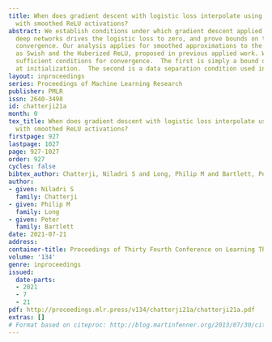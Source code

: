 ```yaml
---
title: When does gradient descent with logistic loss interpolate using deep networks
  with smoothed ReLU activations?
abstract: We establish conditions under which gradient descent applied to fixed-width
  deep networks drives the logistic loss to zero, and prove bounds on the rate of
  convergence. Our analysis applies for smoothed approximations to the ReLU, such
  as Swish and the Huberized ReLU, proposed in previous applied work. We provide two
  sufficient conditions for convergence.  The first is simply a bound on the loss
  at initialization.  The second is a data separation condition used in prior analyses.
layout: inproceedings
series: Proceedings of Machine Learning Research
publisher: PMLR
issn: 2640-3498
id: chatterji21a
month: 0
tex_title: When does gradient descent with logistic loss interpolate using deep networks
  with smoothed ReLU activations?
firstpage: 927
lastpage: 1027
page: 927-1027
order: 927
cycles: false
bibtex_author: Chatterji, Niladri S and Long, Philip M and Bartlett, Peter
author:
- given: Niladri S
  family: Chatterji
- given: Philip M
  family: Long
- given: Peter
  family: Bartlett
date: 2021-07-21
address:
container-title: Proceedings of Thirty Fourth Conference on Learning Theory
volume: '134'
genre: inproceedings
issued:
  date-parts:
  - 2021
  - 7
  - 21
pdf: http://proceedings.mlr.press/v134/chatterji21a/chatterji21a.pdf
extras: []
# Format based on citeproc: http://blog.martinfenner.org/2013/07/30/citeproc-yaml-for-bibliographies/
---
```

